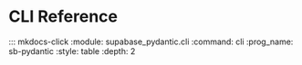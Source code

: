 # CLI Reference

::: mkdocs-click
    :module: supabase_pydantic.cli
    :command: cli
    :prog_name: sb-pydantic
    :style: table
    :depth: 2
